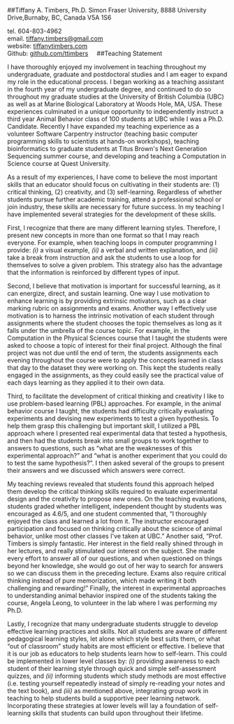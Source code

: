 ##Tiffany A. Timbers, Ph.D.
Simon Fraser University, 8888 University Drive,Burnaby, BC, Canada V5A 1S6 </br>

tel. 604-803-4962 </br>email. [tiffany.timbers@gmail.com](mailto:tiffany.timbers@gmail.com)</br>website: [tiffanytimbers.com](tiffanytimbers.com)</br>Github: [github.com/ttimbers](github.com/ttimbers)   ##Teaching Statement

I have thoroughly enjoyed my involvement in teaching throughout my undergraduate, graduate and postdoctoral studies and I am eager to expand my role in the educational process. I began working as a teaching assistant in the fourth year of my undergraduate degree, and continued to do so throughout my graduate studies at the University of British Columbia (UBC) as well as at Marine Biological Laboratory at Woods Hole, MA, USA. These experiences culminated in a unique opportunity to independently instruct a third year Animal Behavior class of 100 students at UBC while I was a Ph.D. Candidate. Recently I have expanded my teaching experience as a volunteer Software Carpentry instructor (teaching basic computer programming skills to scientists at hands-on workshops), teaching bioinformatics to graduate students at Titus Brown's Next Generation Sequencing summer course, and developing and teaching a Computation in Science course at Quest University.

As a result of my experiences, I have come to believe the most important skills that an educator should focus on cultivating in their students are: (1) critical thinking, (2) creativity, and (3) self-learning. Regardless of whether students pursue further academic training, attend a professional school or join industry, these skills are necessary for future success. In my teaching I have implemented several strategies for the development of these skills. 

First, I recognize that there are many different learning styles. Therefore, I present new concepts in more than one format so that I may reach everyone. For example, when teaching loops in computer programming I provide: *(i)* a visual example, *(ii)* a verbal and written explanation, and *(iii)* take a break from instruction and ask the students to use a loop for themselves to solve a given problem. This strategy also has the advantage that the information is reinforced by different types of input.

Second, I believe that motivation is important for successful learning, as it can energize, direct, and sustain learning. One way I use motivation to enhance learning is by providing extrinsic motivators, such as a clear marking rubric on assignments and exams. Another way I effectively use motivation is to harness the intrinsic motivation of each student through assignments where the student chooses the topic themselves as long as it falls under the umbrella of the course topic. For example, in the Computation in the Physical Sciences course that I taught the students were asked to choose a topic of interest for their final project. Although the final project was not due until the end of term, the students assignments each evening throughout the course were to apply the concepts learned in class that day to the dataset they were working on. This kept the students really engaged in the assignments, as they could easily see the practical value of each days learning as they applied it to their own data.

Third, to facilitate the development of critical thinking and creativity I like to use problem-based learning (PBL) approaches. For example, in the animal behavior course I taught, the students had difficulty critically evaluating experiments and devising new experiments to test a given hypothesis. To help them grasp this challenging but important skill, I utilized a PBL approach where I presented real experimental data that tested a hypothesis, and then had the students break into small groups to work together to answers to questions, such as “what are the weaknesses of this experimental approach?” and “what is another experiment that you could do to test the same hypothesis?”. I then asked several of the groups to present their answers and we discussed which answers were correct. 

My teaching reviews revealed that students found this approach helped them develop the critical thinking skills required to evaluate experimental design and the creativity to propose new ones. On the teaching evaluations, students graded whether intelligent, independent thought by students was encouraged as 4.6/5, and one student commented that, “I thoroughly enjoyed the class and learned a lot from it. The instructor encouraged participation and focused on thinking critically about the science of animal behavior, unlike most other classes I've taken at UBC.” Another said, “Prof. Timbers is simply fantastic. Her interest in the field really shined through in her lectures, and really stimulated our interest on the subject. She made every effort to answer all of our questions, and when questioned on things beyond her knowledge, she would go out of her way to search for answers so we can discuss them in the preceding lecture. Exams also require critical thinking instead of pure memorization, which made writing it both challenging and rewarding!” Finally, the interest in experimental approaches to understanding animal behavior inspired one of the students taking the course, Angela Leong, to volunteer in the lab where I was performing my Ph.D.

Lastly, I recognize that many undergraduate students struggle to develop effective learning practices and skills. Not all students are aware of different pedagogical learning styles, let alone which style best suits them, or what “out of classroom” study habits are most efficient or effective. I believe that it is our job as educators to help students learn how to self-learn. This could be implemented in lower level classes by: *(i)* providing awareness to each student of their learning style through quick and simple self-assessment quizzes, and *(ii)* informing students which study methods are most effective (i.e. testing yourself repeatedly instead of simply re-reading your notes and the text book), and *(iii)* as mentioned above, integrating group work in teaching to help students build a supportive peer learning network. Incorporating these strategies at lower levels will lay a foundation of self-learning skills that students can build upon throughout their lifetime.